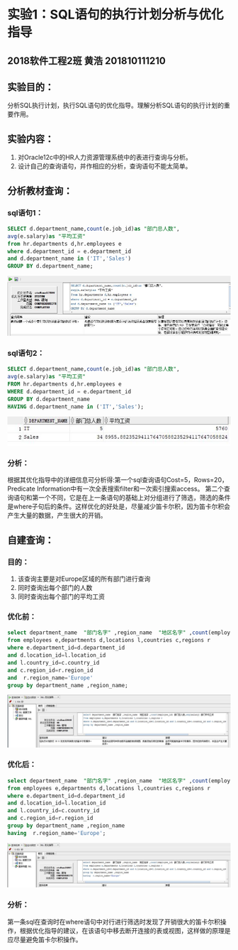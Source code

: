 # 实验1：SQL语句的执行计划分析与优化指导
## 2018软件工程2班  黄浩 201810111210
## 实验目的：
分析SQL执行计划，执行SQL语句的优化指导。理解分析SQL语句的执行计划的重要作用。
## 实验内容：
1. 对Oracle12c中的HR人力资源管理系统中的表进行查询与分析。
2. 设计自己的查询语句，并作相应的分析，查询语句不能太简单。
## 分析教材查询：

### sql语句1：
```sql
SELECT d.department_name,count(e.job_id)as "部门总人数",
avg(e.salary)as "平均工资"
from hr.departments d,hr.employees e
where d.department_id = e.department_id
and d.department_name in ('IT','Sales')
GROUP BY d.department_name;
```
![image](./pict1.jpg)

### sql语句2：
```sql
SELECT d.department_name,count(e.job_id)as "部门总人数",
avg(e.salary)as "平均工资"
FROM hr.departments d,hr.employees e
WHERE d.department_id = e.department_id
GROUP BY d.department_name
HAVING d.department_name in ('IT','Sales');
```
![image](./pict2.jpg)
### 分析：
根据其优化指导中的详细信息可分析得:第一个sql查询语句Cost=5，Rows=20，Predicate Information中有一次全表搜索filter和一次索引搜索access。
第二个查询语句和第一个不同，它是在上一条语句的基础上对分组进行了筛选，筛选的条件是where子句后的条件。这样优化的好处是，尽量减少笛卡尔积，因为笛卡尔积会产生大量的数据，产生很大的开销。

## 自建查询：
### 目的：
1. 该查询主要是对Europe区域的所有部门进行查询
2. 同时查询出每个部门的人数
3. 同时查询出每个部门的平均工资

### 优化前：
```sql
select department_name  "部门名字" ,region_name  "地区名字" ,count(employee_id) "部门人数",avg(salary) "部门平均工资"
from employees e,departments d,locations l,countries c,regions r
where e.department_id=d.department_id 
and d.location_id=l.location_id 
and l.country_id=c.country_id 
and c.region_id=r.region_id 
and  r.region_name='Europe'
group by department_name ,region_name;
```
![image](./pict3.jpg)

### 优化后：
```sql
select department_name  "部门名字" ,region_name  "地区名字" ,count(employee_id) "部门人数",avg(salary) "部门平均工资"
from employees e,departments d,locations l,countries c,regions r
where e.department_id=d.department_id 
and d.location_id=l.location_id 
and l.country_id=c.country_id 
and c.region_id=r.region_id 
group by department_name ,region_name
having  r.region_name='Europe';
```
![image](./pict4.jpg)
### 分析：
第一条sql在查询时在where语句中对行进行筛选时发现了开销很大的笛卡尔积操作，根据优化指导的建议，在该语句中移去断开连接的表或视图，这样做的原理是应尽量避免笛卡尔积操作。


